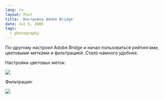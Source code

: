 ```yaml
---
lang: ru
layout: Post
title: 'Настройка Adobe Bridge'
date: Jul 5, 2005
tags:
  - photography
---
```


По-другому настроил Adobe Bridge и начал пользоваться рейтингами, цветовыми метками и фильтрацией. Стало намного удобнее.

Настройки цветовых меток:

![](http://wow.sapegin.me/462j3W1M1h0O/bridge-settings-2.png)

Фильтрация:

![](http://wow.sapegin.me/3f3J0J1l1B1l/bridge-filter.png)


